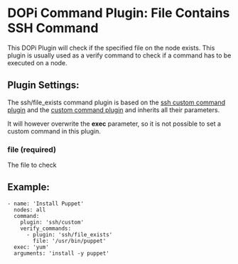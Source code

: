 # DOPi Command Plugin: File Contains SSH Command

This DOPi Plugin will check if the specified file on the node exists.
This plugin is usually used as a verify command to check if a command
has to be executed on a node.

## Plugin Settings:

The ssh/file_exists command plugin is based on the
[ssh custom command plugin](doc/plugins/ssh/custom.md) and the
[custom command plugin](doc/plugins/custom.md) and inherits all their
parameters.

It will however overwrite the **exec** parameter, so it is not possible to
set a custom command in this plugin.

### file (required)

The file to check

## Example:

    - name: 'Install Puppet'
      nodes: all
      command:
        plugin: 'ssh/custom'
        verify_commands:
          - plugin: 'ssh/file_exists'
            file: '/usr/bin/puppet'
      exec: 'yum'
      arguments: 'install -y puppet'
